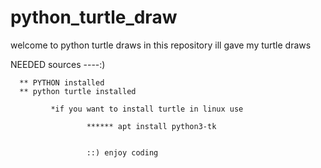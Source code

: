 # python_turtle_draw
welcome to python turtle draws in this repository ill gave my turtle draws 


NEEDED sources ----:) 
      
      ** PYTHON installed
      ** python turtle installed
             
             *if you want to install turtle in linux use
                     
                     ****** apt install python3-tk
                     
                     
                     ::) enjoy coding
